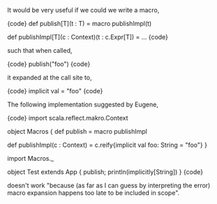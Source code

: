 It would be very useful if we could we write a macro,

{code}
def publish[T](t : T) = macro publishImpl(t)

def publishImpl[T](c : Context)(t : c.Expr[T]) = ...
{code}

such that when called,

{code}
publish("foo")
{code}

it expanded at the call site to,

{code}
implicit val <freshname> = "foo"
{code}

The following implementation suggested by Eugene,

{code}
import scala.reflect.makro.Context

object Macros {
   def publish = macro publishImpl

   def publishImpl(c : Context) = c.reify{implicit val foo: String = "foo"}
}

import Macros._

object Test extends App {
  publish;
  println(implicitly[String])
}
{code}

doesn't work "because (as far as I can guess by interpreting the error) macro expansion happens too late to be included in scope".

